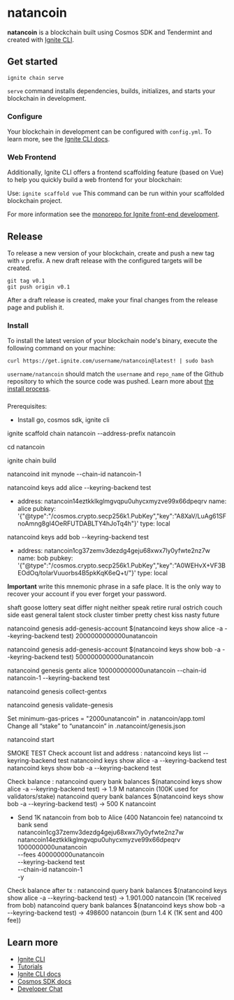 # natancoin
**natancoin** is a blockchain built using Cosmos SDK and Tendermint and created with [Ignite CLI](https://ignite.com/cli).

## Get started

```
ignite chain serve
```

`serve` command installs dependencies, builds, initializes, and starts your blockchain in development.

### Configure

Your blockchain in development can be configured with `config.yml`. To learn more, see the [Ignite CLI docs](https://docs.ignite.com).

### Web Frontend

Additionally, Ignite CLI offers a frontend scaffolding feature (based on Vue) to help you quickly build a web frontend for your blockchain:

Use: `ignite scaffold vue`
This command can be run within your scaffolded blockchain project.


For more information see the [monorepo for Ignite front-end development](https://github.com/ignite/web).

## Release
To release a new version of your blockchain, create and push a new tag with `v` prefix. A new draft release with the configured targets will be created.

```
git tag v0.1
git push origin v0.1
```

After a draft release is created, make your final changes from the release page and publish it.

### Install
To install the latest version of your blockchain node's binary, execute the following command on your machine:

```
curl https://get.ignite.com/username/natancoin@latest! | sudo bash
```
`username/natancoin` should match the `username` and `repo_name` of the Github repository to which the source code was pushed. Learn more about [the install process](https://github.com/ignite/installer).

###
Prerequisites:
- Install go, cosmos sdk, ignite cli

ignite scaffold chain natancoin --address-prefix natancoin

cd natancoin    

ignite chain build

natancoind init mynode --chain-id natancoin-1

natancoind keys add alice --keyring-backend test

- address: natancoin14eztkklkglmgvqpu0uhycxmyzve99x66dpeqrv
  name: alice
  pubkey: '{"@type":"/cosmos.crypto.secp256k1.PubKey","key":"A8XaV/LuAg61SFnoAmng8gI4OeRFUTDABLTY4hJoTq4h"}'
  type: local


natancoind keys add bob --keyring-backend test

- address: natancoin1cg37zemv3dezdg4geju68xwx7ly0yfwte2nz7w
  name: bob
  pubkey: '{"@type":"/cosmos.crypto.secp256k1.PubKey","key":"A0WEHvX+VF3BEOdOq/toIarVuuorbs4B5pkKqK6eQ+t/"}'
  type: local


**Important** write this mnemonic phrase in a safe place.
It is the only way to recover your account if you ever forget your password.

shaft goose lottery seat differ night neither speak retire rural ostrich couch side east general talent stock cluster timber pretty chest kiss nasty future


natancoind genesis add-genesis-account $(natancoind keys show alice -a --keyring-backend test) 2000000000000unatancoin

natancoind genesis add-genesis-account $(natancoind keys show bob -a --keyring-backend test) 500000000000unatancoin

natancoind genesis gentx alice 100000000000unatancoin --chain-id natancoin-1 --keyring-backend test

natancoind genesis collect-gentxs

natancoind genesis validate-genesis

Set minimum-gas-prices = "2000unatancoin" in .natancoin/app.toml
Change all “stake” to “unatancoin” in .natancoint/genesis.json

natancoind start   

SMOKE TEST
Check account list and address : 
natancoind keys list --keyring-backend test
natancoind keys show alice -a --keyring-backend test
natancoind keys show bob -a --keyring-backend test

Check balance : 
natancoind query bank balances $(natancoind keys show alice -a --keyring-backend test) -> 1.9 M natancoin (100K used for validators/stake)
natancoind query bank balances $(natancoind keys show bob -a --keyring-backend test) -> 500 K natancoint

- Send 1K natancoin from bob to Alice (400 Natancoin fee)
 natancoind tx bank send \
  natancoin1cg37zemv3dezdg4geju68xwx7ly0yfwte2nz7w \
  natancoin14eztkklkglmgvqpu0uhycxmyzve99x66dpeqrv \
  1000000000unatancoin \
  --fees 400000000unatancoin \
  --keyring-backend test \
  --chain-id natancoin-1 \
  -y

Check balance after tx : 
natancoind query bank balances $(natancoind keys show alice -a --keyring-backend test) -> 1.901.000 natancoin (1K received from bob)
natancoind query bank balances $(natancoind keys show bob -a --keyring-backend test) -> 498600 natancoin (burn 1.4 K (1K sent and 400 fee))


## Learn more

- [Ignite CLI](https://ignite.com/cli)
- [Tutorials](https://docs.ignite.com/guide)
- [Ignite CLI docs](https://docs.ignite.com)
- [Cosmos SDK docs](https://docs.cosmos.network)
- [Developer Chat](https://discord.com/invite/ignitecli)
